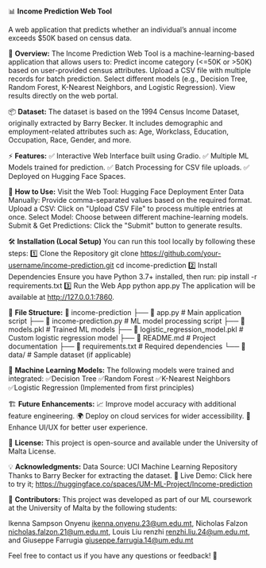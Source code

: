 📊 **Income Prediction Web Tool**

A web application that predicts whether an individual’s annual income exceeds $50K based on census data.

📝 **Overview:**
The Income Prediction Web Tool is a machine-learning-based application that allows users to:
Predict income category (<=50K or >50K) based on user-provided census attributes.
Upload a CSV file with multiple records for batch prediction.
Select different models (e.g., Decision Tree, Random Forest, K-Nearest Neighbors, and Logistic Regression).
View results directly on the web portal.

📦 **Dataset:**
The dataset is based on the 1994 Census Income Dataset, originally extracted by Barry Becker.
It includes demographic and employment-related attributes such as: Age, Workclass, Education, Occupation, Race, Gender, and more.

⚡ **Features:**
✅ Interactive Web Interface built using Gradio.
✅ Multiple ML Models trained for prediction.
✅ Batch Processing for CSV file uploads.
✅ Deployed on Hugging Face Spaces.

🚀 **How to Use:**
Visit the Web Tool: Hugging Face Deployment
Enter Data Manually: Provide comma-separated values based on the required format.
Upload a CSV: Click on "Upload CSV File" to process multiple entries at once.
Select Model: Choose between different machine-learning models.
Submit & Get Predictions: Click the "Submit" button to generate results.

🛠️ **Installation (Local Setup)**
You can run this tool locally by following these steps:
1️⃣ Clone the Repository
git clone https://github.com/your-username/income-prediction.git
cd income-prediction
2️⃣ Install Dependencies
Ensure you have Python 3.7+ installed, then run:
pip install -r requirements.txt
3️⃣ Run the Web App
python app.py
The application will be available at http://127.0.0.1:7860.

📁 **File Structure:**
📂 income-prediction
├── 📄 app.py                       # Main application script
├── 📄 income-prediction.py          # ML model processing script
├── 📄 models.pkl                     # Trained ML models
├── 📄 logistic_regression_model.pkl  # Custom logistic regression model
├── 📄 README.md                      # Project documentation
├── 📄 requirements.txt              # Required dependencies
└── 📂 data/                         # Sample dataset (if applicable)

🤖 **Machine Learning Models:**
The following models were trained and integrated:
✅Decision Tree
✅Random Forest
✅K-Nearest Neighbors
✅Logistic Regression (Implemented from first principles)

🏗️ **Future Enhancements:**
📈 Improve model accuracy with additional feature engineering.
🌍 Deploy on cloud services for wider accessibility.
🎨 Enhance UI/UX for better user experience.

📜 **License:**
This project is open-source and available under the University of Malta License.

💡 **Acknowledgments:**
Data Source: UCI Machine Learning Repository
Thanks to Barry Becker for extracting the dataset.
🔗 Live Demo: Click here to try it; https://huggingface.co/spaces/UM-ML-Project/Income-prediction

👥 **Contributors:**
This project was developed as part of our ML coursework at the University of Malta by the following students:

Ikenna Sampson Onyenu	    ikenna.onyenu.23@um.edu.mt, 
Nicholas Falzon	          nicholas.falzon.21@um.edu.mt, 
Louis Liu renzhi	          renzhi.liu.24@um.edu.mt, and
Giuseppe Farrugia	        giuseppe.farrugia.14@um.edu.mt

Feel free to contact us if you have any questions or feedback! 🚀
